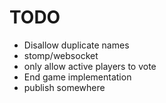 # TODO
- Disallow duplicate names
- stomp/websocket
- only allow active players to vote
- End game implementation
- publish somewhere
